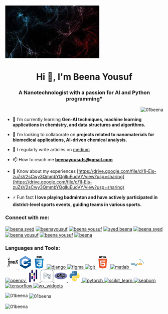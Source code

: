 ![logo](https://github.com/01beena/01beena/blob/main/githubbc.jpeg)
<h1 align="center">Hi 👋, I'm Beena Yousuf</h1>
<h3 align="center">A Nanotechnologist with a passion for AI and Python programming"</h3>
<p align="right"alt="coding" width="400" src="https://www.google.com/url?sa=i&url=https%3A%2F%2Fgithub.com%2Fd-coder111&psig=AOvVaw1bt66FLNjsSKYHczd2rl3Z&ust=1723494585356000&source=images&cd=vfe&opi=89978449&ved=0CBEQjhxqFwoTCLjAtfPj7YcDFQAAAAAdAAAAABAE>

<p align="left"> <img src="https://komarev.com/ghpvc/?username=01beena&label=Profile%20views&color=0e75b6&style=flat" alt="01beena" /> </p>

- 🌱 I’m currently learning **Gen-AI techniques, machine learning applications in chemistry, and data structures and algorithms.**

- 👯 I’m looking to collaborate on **projects related to nanomaterials for biomedical applications, AI-driven chemical analysis.**

- 📝 I regularly write articles on [medium](medium)

- 📫 How to reach me **beenayousufs@gmail.com**

- 📄 Know about my experiences [https://drive.google.com/file/d/1l-Eis-zuZsV2sCwy3QmmbYQglIuEuoVY/view?usp=sharing](https://drive.google.com/file/d/1l-Eis-zuZsV2sCwy3QmmbYQglIuEuoVY/view?usp=sharing)

- ⚡ Fun fact **I love playing badminton and have actively participated in district-level sports events, guiding teams in various sports.**

<h3 align="left">Connect with me:</h3>
<p align="left">
<a href="https://twitter.com/beena syed" target="blank"><img align="center" src="https://raw.githubusercontent.com/rahuldkjain/github-profile-readme-generator/master/src/images/icons/Social/twitter.svg" alt="beena syed" height="30" width="40" /></a>
<a href="https://linkedin.com/in/beenayousuf" target="blank"><img align="center" src="https://raw.githubusercontent.com/rahuldkjain/github-profile-readme-generator/master/src/images/icons/Social/linked-in-alt.svg" alt="beenayousuf" height="30" width="40" /></a>
<a href="https://kaggle.com/beena yousuf" target="blank"><img align="center" src="https://raw.githubusercontent.com/rahuldkjain/github-profile-readme-generator/master/src/images/icons/Social/kaggle.svg" alt="beena yousuf" height="30" width="40" /></a>
<a href="https://fb.com/syed beena" target="blank"><img align="center" src="https://raw.githubusercontent.com/rahuldkjain/github-profile-readme-generator/master/src/images/icons/Social/facebook.svg" alt="syed beena" height="30" width="40" /></a>
<a href="https://instagram.com/beena syed" target="blank"><img align="center" src="https://raw.githubusercontent.com/rahuldkjain/github-profile-readme-generator/master/src/images/icons/Social/instagram.svg" alt="beena syed" height="30" width="40" /></a>
<a href="https://medium.com/beena yousuf" target="blank"><img align="center" src="https://raw.githubusercontent.com/rahuldkjain/github-profile-readme-generator/master/src/images/icons/Social/medium.svg" alt="beena yousuf" height="30" width="40" /></a>
<a href="https://www.leetcode.com/beena yousuf" target="blank"><img align="center" src="https://raw.githubusercontent.com/rahuldkjain/github-profile-readme-generator/master/src/images/icons/Social/leet-code.svg" alt="beena yousuf" height="30" width="40" /></a>
<a href="https://discord.gg/beena" target="blank"><img align="center" src="https://raw.githubusercontent.com/rahuldkjain/github-profile-readme-generator/master/src/images/icons/Social/discord.svg" alt="beena" height="30" width="40" /></a>
</p>

<h3 align="left">Languages and Tools:</h3>
<p align="left"> <a href="https://canvasjs.com" target="_blank" rel="noreferrer"> <img src="https://raw.githubusercontent.com/Hardik0307/Hardik0307/master/assets/canvasjs-charts.svg" alt="canvasjs" width="40" height="40"/> </a> <a href="https://www.w3schools.com/cpp/" target="_blank" rel="noreferrer"> <img src="https://raw.githubusercontent.com/devicons/devicon/master/icons/cplusplus/cplusplus-original.svg" alt="cplusplus" width="40" height="40"/> </a> <a href="https://www.w3schools.com/css/" target="_blank" rel="noreferrer"> <img src="https://raw.githubusercontent.com/devicons/devicon/master/icons/css3/css3-original-wordmark.svg" alt="css3" width="40" height="40"/> </a> <a href="https://www.djangoproject.com/" target="_blank" rel="noreferrer"> <img src="https://cdn.worldvectorlogo.com/logos/django.svg" alt="django" width="40" height="40"/> </a> <a href="https://www.figma.com/" target="_blank" rel="noreferrer"> <img src="https://www.vectorlogo.zone/logos/figma/figma-icon.svg" alt="figma" width="40" height="40"/> </a> <a href="https://git-scm.com/" target="_blank" rel="noreferrer"> <img src="https://www.vectorlogo.zone/logos/git-scm/git-scm-icon.svg" alt="git" width="40" height="40"/> </a> <a href="https://www.w3.org/html/" target="_blank" rel="noreferrer"> <img src="https://raw.githubusercontent.com/devicons/devicon/master/icons/html5/html5-original-wordmark.svg" alt="html5" width="40" height="40"/> </a> <a href="https://www.mathworks.com/" target="_blank" rel="noreferrer"> <img src="https://upload.wikimedia.org/wikipedia/commons/2/21/Matlab_Logo.png" alt="matlab" width="40" height="40"/> </a> <a href="https://www.mongodb.com/" target="_blank" rel="noreferrer"> <img  href="https://www.mysql.com/" target="_blank" rel="noreferrer"> <img src="https://raw.githubusercontent.com/devicons/devicon/master/icons/mysql/mysql-original-wordmark.svg" alt="mysql" width="40" height="40"/> </a> <a href="https://opencv.org/" target="_blank" rel="noreferrer"> <img src="https://www.vectorlogo.zone/logos/opencv/opencv-icon.svg" alt="opencv" width="40" height="40"/> </a> <a href="https://pandas.pydata.org/" target="_blank" rel="noreferrer"> <img src="https://raw.githubusercontent.com/devicons/devicon/2ae2a900d2f041da66e950e4d48052658d850630/icons/pandas/pandas-original.svg" alt="pandas" width="40" height="40"/> </a> <a href="https://www.photoshop.com/en" target="_blank" rel="noreferrer"> <img src="https://raw.githubusercontent.com/devicons/devicon/master/icons/photoshop/photoshop-line.svg" alt="photoshop" width="40" height="40"/> </a> <a href="https://www.php.net" target="_blank" rel="noreferrer"> <img src="https://raw.githubusercontent.com/devicons/devicon/master/icons/php/php-original.svg" alt="php" width="40" height="40"/> </a> <a href="https://www.python.org" target="_blank" rel="noreferrer"> <img src="https://raw.githubusercontent.com/devicons/devicon/master/icons/python/python-original.svg" alt="python" width="40" height="40"/> </a> <a href="https://pytorch.org/" target="_blank" rel="noreferrer"> <img src="https://www.vectorlogo.zone/logos/pytorch/pytorch-icon.svg" alt="pytorch" width="40" height="40"/> </a> <a href="https://scikit-learn.org/" target="_blank" rel="noreferrer"> <img src="https://upload.wikimedia.org/wikipedia/commons/0/05/Scikit_learn_logo_small.svg" alt="scikit_learn" width="40" height="40"/> </a> <a href="https://seaborn.pydata.org/" target="_blank" rel="noreferrer"> <img src="https://seaborn.pydata.org/_images/logo-mark-lightbg.svg" alt="seaborn" width="40" height="40"/> </a> <a href="https://www.tensorflow.org" target="_blank" rel="noreferrer"> <img src="https://www.vectorlogo.zone/logos/tensorflow/tensorflow-icon.svg" alt="tensorflow" width="40" height="40"/> </a> <a href="https://www.wxwidgets.org/" target="_blank" rel="noreferrer"> <img src="https://upload.wikimedia.org/wikipedia/commons/b/bb/WxWidgets.svg" alt="wx_widgets" width="40" height="40"/> </a> </p>

<p><img align="left" src="https://github-readme-stats.vercel.app/api/top-langs?username=01beena&show_icons=true&locale=en&layout=compact" alt="01beena" /></p>

<p>&nbsp;<img align="center" src="https://github-readme-stats.vercel.app/api?username=01beena&show_icons=true&locale=en" alt="01beena" /></p>

<p><img align="center" src="https://github-readme-streak-stats.herokuapp.com/?user=01beena&" alt="01beena" /></p>
